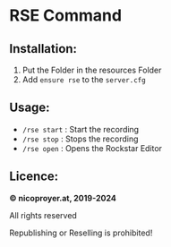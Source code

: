 # RSE Command

## Installation:

1. Put the Folder in the resources Folder
2. Add `ensure rse` to the `server.cfg`

## Usage:

- `/rse start` : Start the recording
- `/rse stop` : Stops the recording
- `/rse open` : Opens the Rockstar Editor

## Licence:

**© nicoproyer.at, 2019-2024**

All rights reserved

Republishing or Reselling is prohibited!